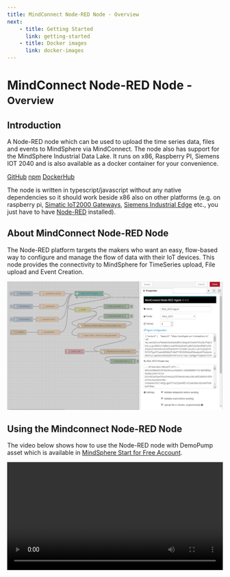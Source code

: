 ```yaml
---
title: MindConnect Node-RED Node - Overview
next:
    - title: Getting Started
      link: getting-started
    - title: Docker images
      link: docker-images
---
```


<!-- @format -->

# MindConnect Node-RED Node - <small>Overview</small>

## Introduction

A Node-RED node which can be used to upload the time series data, files and events to MindSphere via MindConnect. The node also has support for the MindSphere Industrial Data Lake. It runs on x86, Raspberry PI, Siemens IOT 2040 and is also available as a docker container for your convenience.

[<i class="fab fa-github"></i> GitHub](https://github.com/mindsphere/node-red-contrib-mindconnect) [<i class="fab fa-npm"></i> npm](https://www.npmjs.com/package/@mindconnect/node-red-contrib-mindconnect) [<i class="fab fa-docker"></i> DockerHub](https://hub.docker.com/r/mindconnect/node-red-contrib-mindconnect)

The node is written in typescript/javascript without any native dependencies so it should work beside x86 also on other platforms (e.g. on raspberry pi, [Simatic IoT2000 Gateways](https://w3.siemens.com/mcms/pc-based-automation/en/industrial-iot/Pages/Default.aspx?tabcardname=simatic%20iot2000%20io-shield), [Siemens Industrial Edge](https://new.siemens.com/global/en/products/automation/topic-areas/industrial-edge.html) etc., you just have to have [Node-RED](https://nodered.org) installed).

## About MindConnect Node-RED Node

The Node-RED platform targets the makers who want an easy, flow-based way to configure and manage the flow of data with their IoT devices. This node provides the connectivity to MindSphere for TimeSeries upload, File upload and Event Creation.

![MindConnect Node-RED Node](./images/mindconnectagent-flow.png)

## Using the Mindconnect Node-RED Node

The video below shows how to use the Node-RED node with DemoPump asset which is available in [MindSphere Start for Free Account](https://siemens.mindsphere.io/en/start).

<video style='width: 100% !important; height: auto !important;' controls>
  <source src="images/node-red-start-for-free-no-sound.mp4" type="video/mp4">
Your browser does not support the video tag.
</video>

